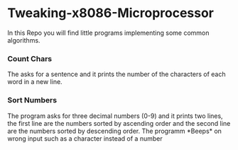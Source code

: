 # Tweaking-x8086-Microprocessor

In this Repo you will find little programs implementing some common algorithms.

### Count Chars
The asks for a sentence and it prints the number of the characters of each word in a new line.


### Sort Numbers
The program asks for three decimal numbers (0-9) and it prints two lines, the first line are the numbers sorted by ascending order and the second line are the numbers sorted by descending order. The programm \*Beeps\* on wrong input such as a character instead of a number

